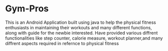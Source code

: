 # Gym-Pros
This is an Android Application built using java to help the physical fitness enthusiasts in maintaining their workouts and many different functions, along with guide for the newbie interested.
Have provided various diffrent functionalities like step counter, calorie measure, workout planner,and many diffrent aspects required in refernce to physical fitness

